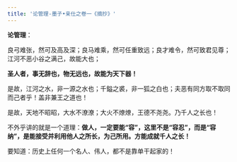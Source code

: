 ```yaml
---
title: '论管理-墨子•亲仕之卷一《摘抄》'
---
```

  
__论管理__：

良弓难张，然可及高及深；良马难乘，然可任重致远；良才难令，然可致君见尊；江河不恶小谷之满己，故能大也；  

**圣人者，事无辞也，物无远也，故能为天下器！**  

是故，江河之水，非一源之水也；千鎰之裘，非一狐之白也；夫恶有同方取不取同而己者乎！盖非兼王之道也！

是故，天地不昭昭，大水不潦潦；大火不燎燎，王德不尧尧。乃千人之长也！

不外乎讲的就是一个道理：__做人，一定要能“容”，这里不是“容忍”，而是“容纳”，是能接受并利用他人之所长，为己所用。方能成就千人之长！__

要知道：历史上任何一个名人、伟人，都不是靠单干起家的！